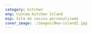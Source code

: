 ```yaml
---
category: kitchen
eng: Custom Kitchen Island
esp: Isla de cocina personalizada
cover_image: ./images/New-island2.jpg
---
```


